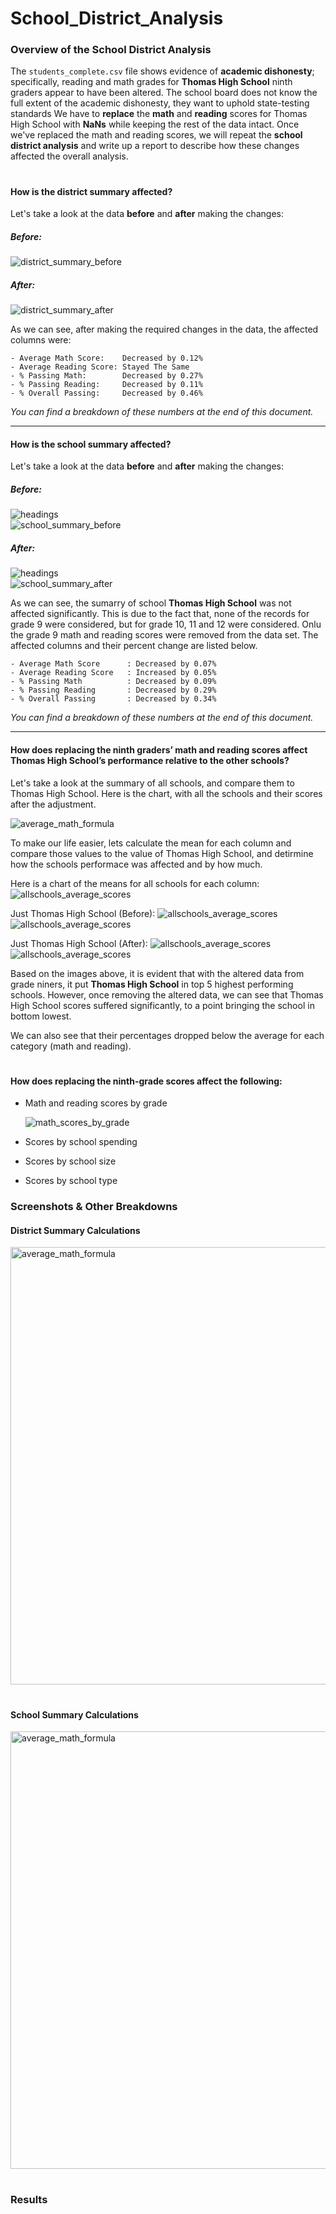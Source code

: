 # School_District_Analysis


### Overview of the School District Analysis
The `students_complete.csv` file shows evidence of **academic dishonesty**; specifically, reading and math grades for **Thomas High School** ninth graders appear to have been altered. The school board does not know the full extent of the academic dishonesty, they want to uphold state-testing standards We have to **replace** the **math** and **reading** scores for Thomas High School with **NaNs** while keeping the rest of the data intact. Once we've replaced the math and reading scores, we will repeat the **school district analysis** and write up a report to describe how these changes affected the overall analysis.

#

#### How is the district summary affected?
Let's take a look at the data **before** and **after** making the changes:

##### Before:
<img src="/pictures/DistrictSummary_Before.png" alt="district_summary_before"><br>

##### After:
<img src="/pictures/DistrictSummary_After.png" alt="district_summary_after"><br>

As we can see, after making the required changes in the data, the affected columns were:
```
- Average Math Score:    Decreased by 0.12%
- Average Reading Score: Stayed The Same
- % Passing Math:        Decreased by 0.27%
- % Passing Reading:     Decreased by 0.11%
- % Overall Passing:     Decreased by 0.46%
```
*You can find a breakdown of these numbers at the end of this document.*


---
#### How is the school summary affected?

Let's take a look at the data **before** and **after** making the changes:

##### Before:
<img src="/pictures/headings.png" alt="headings"><br>
<img src="/pictures/school_summaryTHS_before.png" alt="school_summary_before"><br>

##### After:
<img src="/pictures/headings.png" alt="headings"><br>
<img src="/pictures/school_summaryAfter.png" alt="school_summary_after"><br>

As we can see, the sumarry of school **Thomas High School** was not affected significantly. This is due to the fact that, none of the records for grade 9 were considered, but for grade 10, 11 and 12 were considered. Onlu the grade 9 math and reading scores were removed from the data set. The affected columns and their percent change are listed below.

```
- Average Math Score      : Decreased by 0.07%
- Average Reading Score   : Increased by 0.05%
- % Passing Math          : Decreased by 0.09%
- % Passing Reading       : Decreased by 0.29%
- % Overall Passing       : Decreased by 0.34%
```

*You can find a breakdown of these numbers at the end of this document.*

---

#### How does replacing the ninth graders’ math and reading scores affect Thomas High School’s performance relative to the other schools?

Let's take a look at the summary of all schools, and compare them to Thomas High School. Here is the chart, with all the schools and their scores after the adjustment.

<img src="/formulas/" alt="average_math_formula">

To make our life easier, lets calculate the mean for each column and compare those values to the value of Thomas High School, and detirmine how the schools performace was affected and by how much. 

Here is a chart of the means for all schools for each column:
<img src="/pictures/allschools_average_scores.png" alt="allschools_average_scores">

Just Thomas High School (Before):
<img src="/pictures/THS_Headers.png" alt="allschools_average_scores">
<img src="/pictures/THS_Scores_Before.png" alt="allschools_average_scores">

Just Thomas High School (After):
<img src="/pictures/THS_Headers.png" alt="allschools_average_scores">
<img src="/pictures/THS_Scores_After.png" alt="allschools_average_scores">

Based on the images above, it is evident that with the altered data from grade niners, it put **Thomas High School** in top 5 highest performing schools. However, once removing the altered data, we can see that Thomas High School scores suffered significantly, to a point bringing the school in bottom lowest.

We can also see that their percentages dropped below the average for each category (math and reading).
#

#### How does replacing the ninth-grade scores affect the following:

- Math and reading scores by grade  

  <img src="/pictures/ScoresByGrade.png" alt="math_scores_by_grade"><br>
 
  
  
- Scores by school spending
  
- Scores by school size
  
- Scores by school type



### Screenshots & Other Breakdowns

#### District Summary Calculations
  <img src="/formulas/districtFormulas.png" alt="average_math_formula" width="700">
  
#

#### School Summary Calculations
<img src="/formulas/schoolSummaryBreakdown.png" alt="average_math_formula" width="700">

#



### Results
